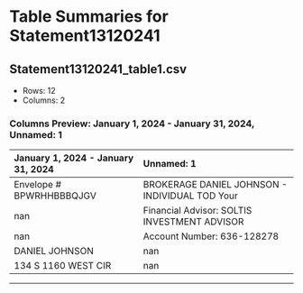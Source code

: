 # Table Summaries for Statement13120241

## Statement13120241_table1.csv
- Rows: 12
- Columns: 2
### Columns Preview: January 1, 2024 - January 31, 2024, Unnamed: 1

| January 1, 2024 - January 31, 2024   | Unnamed: 1                                             |
|:-------------------------------------|:-------------------------------------------------------|
| Envelope # BPWRHHBBBQJGV             | BROKERAGE DANIEL JOHNSON - INDIVIDUAL TOD         Your |
| nan                                  | Financial Advisor: SOLTIS INVESTMENT ADVISOR           |
| nan                                  | Account Number: 636-128278                             |
| DANIEL JOHNSON                       | nan                                                    |
| 134 S 1160 WEST CIR                  | nan                                                    |

---